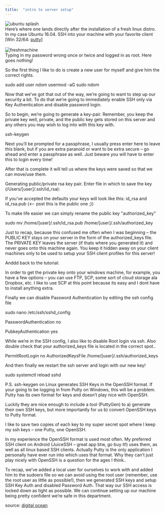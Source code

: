 ```yaml
---
title:  "intro to server setup"
---
```


![ubuntu splash](../assets/img/ubuntu16-04_tw_kevin.png)
<br>
Here’s where one lands directly after the installation of a fresh linux distro. In my case Ubuntu 16.04. SSH into your machine with your favorite client [Win 32/64: [putty](https://www.putty.org/)]
<br><br>
![freshmachine](../assets/img/freshmachine.png)
<br>
Typing in my password wrong once or twice and logged in as root. Here goes nothing!

So the first thing I like to do is create a new user for myself and give him the correct rights.

<div class="codeblok">
sudo add user ndom
usermod -aG sudo ndom
</div>

Now that we’ve got that out of the way, we’re going to want to step up our security a bit. To do that we’re going to immediately enable SSH only via Key Authentication and disable password login.

So to begin, we’re going to generate a key-pair. Remember, you keep the private key well, private, and the public key gets stored on this server and any others you may wish to log into with this key with.

<div class="codeblok"> 
ssh-keygen
 </div>

Next you’ll be prompted for a passphrase, I usually press enter here to leave this blank, but if you are extra paranoid or want to be extra secure – go ahead and enter a passphrase as well. Just beware you will have to enter this to login every time!

After that is complete it will tell us where the keys were saved so that we can move/use them.

<div class="codeblok"> 
Generating public/private rsa key pair.
Enter file in which to save the key (/Users/[user]/.ssh/id_rsa):
 </div>

If you’ve accepted the defaults your keys will look like this:
id_rsa and id_rsa.pub (<– psst this is the public one ;))

To make life easier we can simply rename the public key "authorized_key"

<div class="codeblok"> 
sudo mv /home/[user]/.ssh/id_rsa.pub /home/[user]/.ssh/authorized_key
 </div>

Just to recap, because this confused me often when I was beginning – the PUBLIC KEY stays on your server in the form of the authorized_keys file. The PRIVATE KEY leaves the server (if thats where you generated it) and never goes onto this machine again. You keep it hidden away on your client machines only to be used to setup your SSH client profiles for this server!

Anddd back to the tutorial:

In order to get the private key onto your windows machine, for example, you have a few options – you can use FTP, SCP, some sort of cloud storage ala Dropbox, etc. I like to use SCP at this point because its easy and I dont have to install anything extra.

Finally we can disable Password Authentication by editing the ssh config file

<div class="codeblok"> 
sudo nano /etc/ssh/sshd_config

PasswordAuthentication no

PubkeyAuthentication yes
 </div>

While we’re in the SSH config, I also like to disable Root login via ssh. Also double check that your authorized_keys file is located in the correct spot..

<div class="codeblok"> 
PermitRootLogin no
AuthorizedKeysFile /home/[user]/.ssh/authorized_keys
 </div>

And then finally we restart the ssh server and login with our new key!

<div class="codeblok"> 
sudo systemctl reload sshd
 </div>

P.S. ssh-keygen on Linux generates SSH Keys in the OpenSSH format. If your going to be logging in from Putty on Windows, this will be a problem. Putty has its own format for keys and doesn’t play nice with OpenSSH.

Luckily they are nice enough to include a tool (PuttyGen) to a) generate their own SSH keys, but more importantly for us b) convert OpenSSH keys to Putty format.

I like to save two copies of each key to my super secret spot where I keep my ssh keys – one Putty, one OpenSSH.

In my experience the OpenSSH format is used most often. My preferred SSH client on Android (JuiceSSH – great app btw, go buy it!) uses them, as well as all linux based SSH clients. Actually Putty is the only application I personally have ever run into which uses that format. Why they can’t just play nicely with OpenSSH is a question for the ages I think..

To recap, we’ve added a local user for ourselves to work with and added him to the sudoers file so we can avoid using the root user (remember, use the root user as little as possible!), then we generated SSH keys and setup SSH Key Auth and disabled Password Auth. That way our SSH access is locked down as tight as possible. We can continue setting up our machine being pretty confident we’re safe in this department.

source: [digital ocean](https://www.digitalocean.com/community/tutorials/initial-server-setup-with-ubuntu-16-04)
